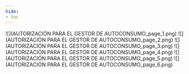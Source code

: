 ```yaml
---
hide:
- toc
---
```

![](AUTORIZACIÓN PARA EL GESTOR DE AUTOCONSUMO_page_1.png)
![](AUTORIZACIÓN PARA EL GESTOR DE AUTOCONSUMO_page_2.png)
![](AUTORIZACIÓN PARA EL GESTOR DE AUTOCONSUMO_page_3.png)
![](AUTORIZACIÓN PARA EL GESTOR DE AUTOCONSUMO_page_4.png)
![](AUTORIZACIÓN PARA EL GESTOR DE AUTOCONSUMO_page_5.png)
![](AUTORIZACIÓN PARA EL GESTOR DE AUTOCONSUMO_page_6.png)

 <style> 
body {
background-image: url('https://github.com/asolear/assets/blob/master/imgs/fondo3.jpg?raw=true'); 
background-repeat: no-repeat; 
background-attachment: fixed; /* background-size: cover; */ 
background-size: 100% 100%;
}
</style> 
